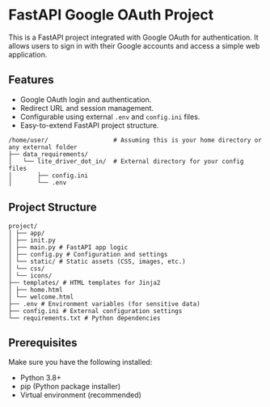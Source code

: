 # FastAPI Google OAuth Project

This is a FastAPI project integrated with Google OAuth for authentication. It allows users to sign in with their Google accounts and access a simple web application.

## Features

- Google OAuth login and authentication.
- Redirect URL and session management.
- Configurable using external `.env` and `config.ini` files.
- Easy-to-extend FastAPI project structure.
```
/home/user/                  # Assuming this is your home directory or any external folder
├── data_requirements/
│   └── lite_driver_dot_in/  # External directory for your config files
│       ├── config.ini
│       └── .env
```

## Project Structure

```
project/ 
│ ├── app/ 
│ ├── init.py 
│ ├── main.py # FastAPI app logic 
│ ├── config.py # Configuration and settings 
│ └── static/ # Static assets (CSS, images, etc.) 
│ └── css/ 
│ └── icons/ 
├── templates/ # HTML templates for Jinja2 
│ ├── home.html 
│ └── welcome.html 
├── .env # Environment variables (for sensitive data) 
├── config.ini # External configuration settings 
└── requirements.txt # Python dependencies
```

## Prerequisites

Make sure you have the following installed:

- Python 3.8+
- pip (Python package installer)
- Virtual environment (recommended)




